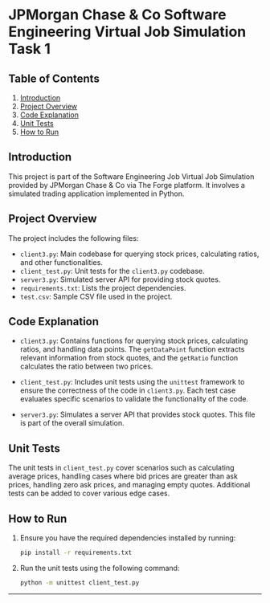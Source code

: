 # JPMorgan Chase & Co Software Engineering Virtual Job Simulation Task 1

## Table of Contents
1. [Introduction](#introduction)
2. [Project Overview](#project-overview)
3. [Code Explanation](#code-explanation)
4. [Unit Tests](#unit-tests)
5. [How to Run](#how-to-run)

## Introduction
This project is part of the Software Engineering Job Virtual Job Simulation provided by JPMorgan Chase & Co via The Forge platform. It involves a simulated trading application implemented in Python.

## Project Overview
The project includes the following files:
- `client3.py`: Main codebase for querying stock prices, calculating ratios, and other functionalities.
- `client_test.py`: Unit tests for the `client3.py` codebase.
- `server3.py`: Simulated server API for providing stock quotes.
- `requirements.txt`: Lists the project dependencies.
- `test.csv`: Sample CSV file used in the project.

## Code Explanation
- `client3.py`: Contains functions for querying stock prices, calculating ratios, and handling data points. The `getDataPoint` function extracts relevant information from stock quotes, and the `getRatio` function calculates the ratio between two prices.

- `client_test.py`: Includes unit tests using the `unittest` framework to ensure the correctness of the code in `client3.py`. Each test case evaluates specific scenarios to validate the functionality of the code.

- `server3.py`: Simulates a server API that provides stock quotes. This file is part of the overall simulation.

## Unit Tests
The unit tests in `client_test.py` cover scenarios such as calculating average prices, handling cases where bid prices are greater than ask prices, handling zero ask prices, and managing empty quotes. Additional tests can be added to cover various edge cases.

## How to Run
1. Ensure you have the required dependencies installed by running:
   ```bash
   pip install -r requirements.txt
   ```
2. Run the unit tests using the following command:
   ```bash
   python -m unittest client_test.py
   ```
 
---
